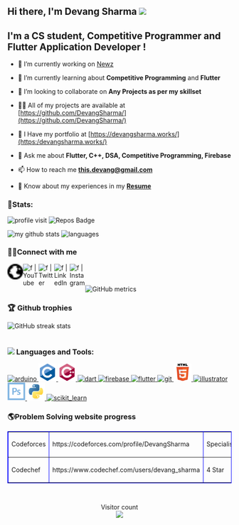 ## Hi there, I'm Devang Sharma <img src="https://media.giphy.com/media/hvRJCLFzcasrR4ia7z/giphy.gif" width="25px">

## I'm a CS student, Competitive Programmer and Flutter Application Developer !

- 🔭 I’m currently working on [Newz](https://github.com/Sanchaksh/newz)

- 🌱 I’m currently learning about **Competitive Programming** and **Flutter**

- 👯 I’m looking to collaborate on **Any Projects as per my skillset**

- 👨‍💻 All of my projects are available at [https://github.com/DevangSharma/](https://github.com/DevangSharma/)

- 📝 I Have my portfolio at [https://devangsharma.works/](https:/devangsharma.works/)

- 💬 Ask me about **Flutter, C++, DSA, Competitive Programming, Firebase**

- 📫 How to reach me **this.devang@gmail.com**

- 📄 Know about my experiences in my **[Resume](https://drive.google.com/file/d/1baBGEccMJJJPHhcDWMbJcckE0SNSnovJ/view?usp=sharing)**

### 👦Stats:
<div align="left">

![profile visit](https://komarev.com/ghpvc/?username=DevangSharma) ![Repos Badge](https://badges.pufler.dev/repos/DevangSharma)

<p align="left">
<img src="https://github-readme-stats.vercel.app/api?username=DevangSharma&show_icons=true&theme=buefy" alt="my github stats" width="420"/>&nbsp;<img src="https://github-readme-stats.vercel.app/api/top-langs/?username=DevangSharma&layout=compact&theme=buefy" alt="languages" height="165">
</p>
</div>

###  👨‍💻Connect with me

[<img align="left" alt="f  | Website" width="35px" src="https://raw.githubusercontent.com/iconic/open-iconic/master/svg/globe.svg" />][website]
[<img  align="left" alt="f | YouTube" width="35px" src="https://cdn.jsdelivr.net/npm/simple-icons@v3/icons/youtube.svg" />][youtube]
[<img align="left"  alt="f | Twitter" width="35px" src="https://cdn.jsdelivr.net/npm/simple-icons@v3/icons/twitter.svg" />][twitter]
[<img align="left" alt="f | LinkedIn" width="35px" src="https://cdn.jsdelivr.net/npm/simple-icons@v3/icons/linkedin.svg" />][linkedin]
[<img align="left" alt="f | Instagram" width="35px" src="https://cdn.jsdelivr.net/npm/simple-icons@v3/icons/instagram.svg" />][instagram]
<br />
<br />


![GitHub metrics](https://metrics.lecoq.io/DevangSharma)  <br>

### 🏆 Github trophies
![GitHub streak stats](https://github-readme-streak-stats.herokuapp.com/?user=DevangSharma)  
<br />

### <img src="https://media.giphy.com/media/WUlplcMpOCEmTGBtBW/giphy.gif" width="50"> Languages and Tools:
<p align="left">
	<a href="https://www.arduino.cc/" target="_blank">
		<img src="https://cdn.worldvectorlogo.com/logos/arduino-1.svg" alt="arduino" width="40" height="40"/>
	</a>
	<a href="https://www.cprogramming.com/" target="_blank">
		<img src="https://raw.githubusercontent.com/devicons/devicon/master/icons/c/c-original.svg" alt="c" width="40" height="40"/>
	</a>
	<a href="https://www.w3schools.com/cpp/" target="_blank">
		<img src="https://raw.githubusercontent.com/devicons/devicon/master/icons/cplusplus/cplusplus-original.svg" alt="cplusplus" width="40" height="40"/>
	</a>
	<a href="https://dart.dev" target="_blank">
		<img src="https://www.vectorlogo.zone/logos/dartlang/dartlang-icon.svg" alt="dart" width="40" height="40"/>
	</a>
	<a href="https://firebase.google.com/" target="_blank">
		<img src="https://www.vectorlogo.zone/logos/firebase/firebase-icon.svg" alt="firebase" width="40" height="40"/>
	</a>
	<a href="https://flutter.dev" target="_blank">
		<img src="https://www.vectorlogo.zone/logos/flutterio/flutterio-icon.svg" alt="flutter" width="40" height="40"/>
	</a>
	<a href="https://git-scm.com/" target="_blank">
		<img src="https://www.vectorlogo.zone/logos/git-scm/git-scm-icon.svg" alt="git" width="40" height="40"/>
	</a>
	<a href="https://www.w3.org/html/" target="_blank">
		<img src="https://raw.githubusercontent.com/devicons/devicon/master/icons/html5/html5-original-wordmark.svg" alt="html5" width="40" height="40"/>
	</a>
	<a href="https://www.adobe.com/in/products/illustrator.html" target="_blank">
		<img src="https://www.vectorlogo.zone/logos/adobe_illustrator/adobe_illustrator-icon.svg" alt="illustrator" width="40" height="40"/>
	</a>
	<a href="https://www.photoshop.com/en" target="_blank">
		<img src="https://raw.githubusercontent.com/devicons/devicon/master/icons/photoshop/photoshop-line.svg" alt="photoshop" width="40" height="40"/>
	</a>
	<a href="https://www.python.org" target="_blank">
		<img src="https://raw.githubusercontent.com/devicons/devicon/master/icons/python/python-original.svg" alt="python" width="40" height="40"/>
	</a>
	<a href="https://scikit-learn.org/" target="_blank">
		<img src="https://upload.wikimedia.org/wikipedia/commons/0/05/Scikit_learn_logo_small.svg" alt="scikit_learn" width="40" height="40"/>
	</a>
</p>

### 🌎Problem Solving website progress
<!-- start problem solving -->
<table border = "1" bordercolor = "blue">
   <tr>
    <td>Codeforces</td>
    <td>https://codeforces.com/profile/DevangSharma</td>
    <td>Specialist</td>
    <td>Max Rating: 1469</td>
    <td>200+ problems</td>
  </tr>  
   
   <tr>
    <td>Codechef</td>
    <td>https://www.codechef.com/users/devang_sharma</td>
    <td>4 Star</td>
    <td>Max Rating: 1864</td>
    <td>180+ problems</td>
  </tr>  
</table>
<!-- end problem solving -->
<br />

[website]:   https://devangsharma.works
[twitter]:   https://twitter.com/fadyehabamer
[youtube]:   https://www.youtube.com/channel/UCkgJTqdqh8BuHPdBTFJdNaQ
[instagram]: https://www.instagram.com/_devang_Sharma_/
[linkedin]:  https://www.linkedin.com/in/-devang-sharma-/

<p align="center"> 
  Visitor count<br>
  <img src="https://profile-counter.glitch.me/DevangSharma/count.svg" />
</p>

